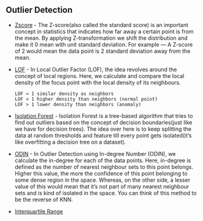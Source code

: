 ## Outlier Detection

- [Zscore](https://github.com/tb-rules10/Data-Science/blob/main/Outlier%20Detection/Zscore.py) - The Z-score(also called the standard score) is an important concept in statistics that indicates how far away a certain point is from the mean. By applying Z-transformation we shift the distribution and make it 0 mean with unit standard deviation. For example — A Z-score of 2 would mean the data point is 2 standard deviation away from the mean.

- [LOF](https://github.com/tb-rules10/Data-Science/blob/main/Outlier%20Detection/LOF.py) - In Local Outlier Factor (LOF), the idea revolves around the concept of local regions. Here, we calculate and compare the local density of the focus point with the local density of its neighbours.

     `LOF ≈ 1 similar density as neighbors` <br>
     `LOF < 1 higher density than neighbors (normal point)` <br>
     `LOF > 1 lower density than neighbors (anomaly)` <br>

- [Isolation Forest](https://github.com/tb-rules10/Data-Science/blob/main/Outlier%20Detection/IF.py) - Isolation Forest is a tree-based algorithm that tries to find out outliers based on the concept of decision boundaries(just like we have for decision trees). The idea over here is to keep splitting the data at random thresholds and feature till every point gets isolated(it’s like overfitting a decision tree on a dataset).

- [ODIN](https://github.com/tb-rules10/Data-Science/blob/main/Outlier%20Detection/ODIN.py) - In Outlier Detection using In-degree Number (ODIN), we calculate the in-degree for each of the data points. Here, in-degree is defined as the number of nearest neighbour sets to this point belongs. Higher this value, the more the confidence of this point belonging to some dense region in the space. Whereas, on the other side, a lesser value of this would mean that it’s not part of many nearest neighbour sets and is kind of isolated in the space. You can think of this method to be the reverse of KNN.


- [Interquartile Range](https://github.com/tb-rules10/Data-Science/blob/main/Outlier%20Detection/IQR.py)
